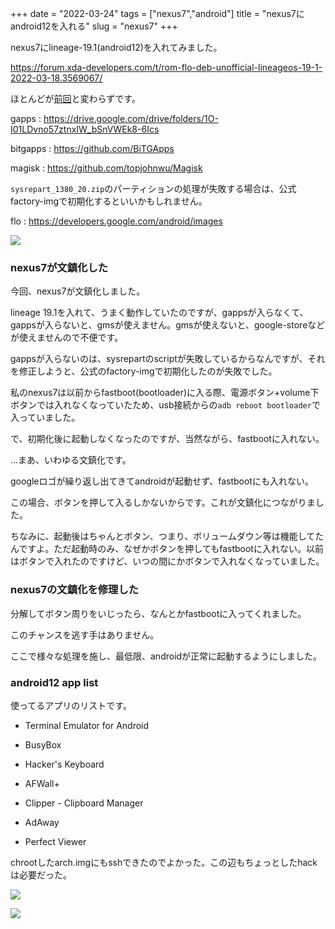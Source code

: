 +++
date = "2022-03-24"
tags = ["nexus7","android"]
title = "nexus7にandroid12を入れる"
slug = "nexus7"
+++

nexus7にlineage-19.1(android12)を入れてみました。

https://forum.xda-developers.com/t/rom-flo-deb-unofficial-lineageos-19-1-2022-03-18.3569067/

ほとんどが[前回](https://syui.cf/blog/post/2021/07/07/android/)と変わらずです。

gapps : https://drive.google.com/drive/folders/1O-I01LDvno57ztnxIW_bSnVWEk8-6Ics

bitgapps : https://github.com/BiTGApps

magisk : https://github.com/topjohnwu/Magisk

`sysrepart_1380_20.zip`のパーティションの処理が失敗する場合は、公式factory-imgで初期化するといいかもしれません。

flo : https://developers.google.com/android/images

![](https://files.mastodon.social/media_attachments/files/108/011/205/665/512/442/original/1437498dc8534263.png)

### nexus7が文鎮化した

今回、nexus7が文鎮化しました。

lineage 19.1を入れて、うまく動作していたのですが、gappsが入らなくて、gappsが入らないと、gmsが使えません。gmsが使えないと、google-storeなどが使えませんので不便です。

gappsが入らないのは、sysrepartのscriptが失敗しているからなんですが、それを修正しようと、公式のfactory-imgで初期化したのが失敗でした。

私のnexus7は以前からfastboot(bootloader)に入る際、電源ボタン+volume下ボタンでは入れなくなっていたため、usb接続からの`adb reboot bootloader`で入っていました。

で、初期化後に起動しなくなったのですが、当然ながら、fastbootに入れない。

...まあ、いわゆる文鎮化です。

googleロゴが繰り返し出てきてandroidが起動せず、fastbootにも入れない。

この場合、ボタンを押して入るしかないからです。これが文鎮化につながりました。

ちなみに、起動後はちゃんとボタン、つまり、ボリュームダウン等は機能してたんですよ。ただ起動時のみ、なぜかボタンを押してもfastbootに入れない。以前はボタンで入れたのですけど、いつの間にかボタンで入れなくなっていました。

### nexus7の文鎮化を修理した

分解してボタン周りをいじったら、なんとかfastbootに入ってくれました。

このチャンスを逃す手はありません。

ここで様々な処理を施し、最低限、androidが正常に起動するようにしました。

### android12 app list

使ってるアプリのリストです。

- Terminal Emulator for Android

- BusyBox

- Hacker's Keyboard

- AFWall+

- Clipper - Clipboard Manager

- AdAway

- Perfect Viewer

chrootしたarch.imgにもsshできたのでよかった。この辺もちょっとしたhackは必要だった。

![](https://files.mastodon.social/media_attachments/files/108/011/206/558/360/931/small/9d34e56d3a9a274d.png)

![](https://files.mastodon.social/media_attachments/files/108/011/207/561/914/072/small/05ff90505543c524.png)

